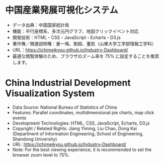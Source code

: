 # 中国産業発展可視化システム
- データ出典：中国国家統計局
- 機能：平行座標系、多次元円グラフ、地図クリックイベント対応
- 開発技術：HTML・CSS・JavaScript・Echarts・D3.js
- 著作権／関連説明権：姜一鳴、劉超、董凯（山東大学工学部情報工学科）
- URL：https://ichimeikyou.github.io/Industry-Dashboard/
- 最適な閲覧体験のため、ブラウザのズーム率を 75% に設定することを推奨します。

# China Industrial Development Visualization System
- Data Source: National Bureau of Statistics of China
- Features: Parallel coordinates, multidimensional pie charts, map click events
- Development Technologies: HTML, CSS, JavaScript, Echarts, D3.js
- Copyright / Related Rights: Jiang Yiming, Liu Chao, Dong Kai (Department of Information Engineering, School of Engineering, Shandong University)
- URL: https://ichimeikyou.github.io/Industry-Dashboard/
- Note: For the best viewing experience, it is recommended to set the browser zoom level to 75%.
